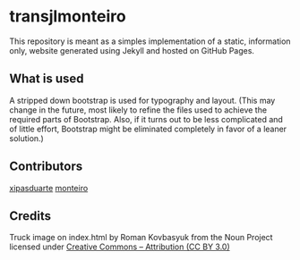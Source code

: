 transjlmonteiro
===============

This repository is meant as a simples implementation of a static, information only, website generated using Jekyll and hosted on GitHub Pages.

## What is used
A stripped down bootstrap is used for typography and layout. (This may change in the future, most likely to refine the files used to achieve the required parts of Bootstrap. Also, if it turns out to be less complicated and of little effort, Bootstrap might be eliminated completely in favor of a leaner solution.)

## Contributors
[xipasduarte](http://xipasduarte.github.com)
[monteiro](http://monteiro.github.com)

## Credits
Truck image on index.html by Roman Kovbasyuk from the Noun Project licensed under [Creative Commons – Attribution (CC BY 3.0)](http://creativecommons.org/licenses/by/3.0/us/)
